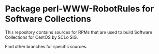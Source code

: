 # Package perl-WWW-RobotRules for Software Collections

This repository contains sources for RPMs that are used
to build Software Collections for CentOS by SCLo SIG.

Find other branches for specific sources.
